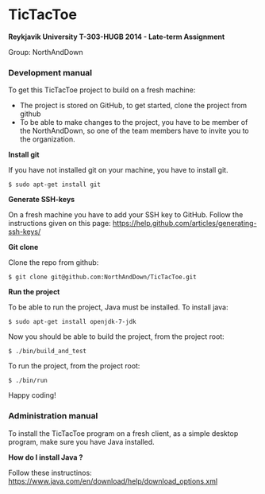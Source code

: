 # TicTacToe

**Reykjavik University
T-303-HUGB 2014 - Late-term Assignment**

Group: NorthAndDown

### Development manual

To get this TicTacToe project to build on a fresh machine:
- The project is stored on GitHub, to get started, clone the project from github
- To be able to make changes to the project, you have to be member of the NorthAndDown, so one of the team members have to invite you to the organization.

**Install git**

If you have not installed git on your machine, you have to install git.

    $ sudo apt-get install git
    
**Generate SSH-keys**

On a fresh machine you have to add your SSH key to GitHub. Follow the instructions given on this page: https://help.github.com/articles/generating-ssh-keys/

**Git clone**

Clone the repo from github:

    $ git clone git@github.com:NorthAndDown/TicTacToe.git

**Run the project**

To be able to run the project, Java must be installed. To install java:

    $ sudo apt-get install openjdk-7-jdk

Now you should be able to build the project, from the project root:

    $ ./bin/build_and_test

To run the project, from the project root:

    $ ./bin/run

Happy coding!


### Administration manual

To install the TicTacToe program on a fresh client, as a simple desktop program, make sure you have Java installed.

**How do I install Java ?**

Follow these instructinos: https://www.java.com/en/download/help/download_options.xml
